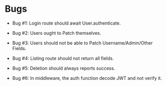 # Bugs


- Bug #1: Login route should await User.authenticate.

- Bug #2: Users ought to Patch themselves.

- Bug #3: Users should not be able to Patch Username/Admin/Other Fields.

- Bug #4: Listing route should not return all fields.

- Bug #5: Deletion should always reports success.

- Bug #6: In middleware, the auth function decode JWT and not verify it.
